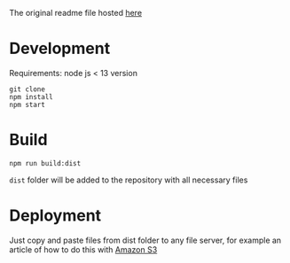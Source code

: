 The original readme file hosted [here](https://github.com/ericalli/static-site-boilerplate)

# Development

Requirements: node js < 13 version

```
git clone
npm install
npm start
```

# Build

```
npm run build:dist
```

`dist` folder will be added to the repository with all necessary files

# Deployment

Just copy and paste files from dist folder to any file server, for example an article of how to do this with [Amazon S3](https://medium.com/@kyle.galbraith/how-to-host-a-website-on-s3-without-getting-lost-in-the-sea-e2b82aa6cd38)